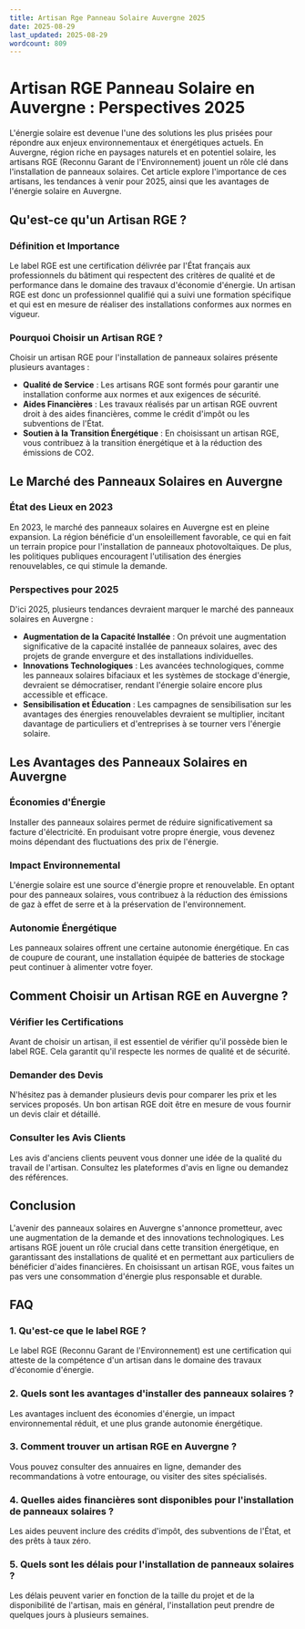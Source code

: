 ```yaml
---
title: Artisan Rge Panneau Solaire Auvergne 2025
date: 2025-08-29
last_updated: 2025-08-29
wordcount: 809
---
```


# Artisan RGE Panneau Solaire en Auvergne : Perspectives 2025

L'énergie solaire est devenue l'une des solutions les plus prisées pour répondre aux enjeux environnementaux et énergétiques actuels. En Auvergne, région riche en paysages naturels et en potentiel solaire, les artisans RGE (Reconnu Garant de l'Environnement) jouent un rôle clé dans l'installation de panneaux solaires. Cet article explore l'importance de ces artisans, les tendances à venir pour 2025, ainsi que les avantages de l'énergie solaire en Auvergne.

## Qu'est-ce qu'un Artisan RGE ?

### Définition et Importance

Le label RGE est une certification délivrée par l'État français aux professionnels du bâtiment qui respectent des critères de qualité et de performance dans le domaine des travaux d'économie d'énergie. Un artisan RGE est donc un professionnel qualifié qui a suivi une formation spécifique et qui est en mesure de réaliser des installations conformes aux normes en vigueur.

### Pourquoi Choisir un Artisan RGE ?

Choisir un artisan RGE pour l'installation de panneaux solaires présente plusieurs avantages :

- **Qualité de Service** : Les artisans RGE sont formés pour garantir une installation conforme aux normes et aux exigences de sécurité.
- **Aides Financières** : Les travaux réalisés par un artisan RGE ouvrent droit à des aides financières, comme le crédit d'impôt ou les subventions de l'État.
- **Soutien à la Transition Énergétique** : En choisissant un artisan RGE, vous contribuez à la transition énergétique et à la réduction des émissions de CO2.

## Le Marché des Panneaux Solaires en Auvergne

### État des Lieux en 2023

En 2023, le marché des panneaux solaires en Auvergne est en pleine expansion. La région bénéficie d'un ensoleillement favorable, ce qui en fait un terrain propice pour l'installation de panneaux photovoltaïques. De plus, les politiques publiques encouragent l'utilisation des énergies renouvelables, ce qui stimule la demande.

### Perspectives pour 2025

D'ici 2025, plusieurs tendances devraient marquer le marché des panneaux solaires en Auvergne :

- **Augmentation de la Capacité Installée** : On prévoit une augmentation significative de la capacité installée de panneaux solaires, avec des projets de grande envergure et des installations individuelles.
- **Innovations Technologiques** : Les avancées technologiques, comme les panneaux solaires bifaciaux et les systèmes de stockage d'énergie, devraient se démocratiser, rendant l'énergie solaire encore plus accessible et efficace.
- **Sensibilisation et Éducation** : Les campagnes de sensibilisation sur les avantages des énergies renouvelables devraient se multiplier, incitant davantage de particuliers et d'entreprises à se tourner vers l'énergie solaire.

## Les Avantages des Panneaux Solaires en Auvergne

### Économies d'Énergie

Installer des panneaux solaires permet de réduire significativement sa facture d'électricité. En produisant votre propre énergie, vous devenez moins dépendant des fluctuations des prix de l'énergie.

### Impact Environnemental

L'énergie solaire est une source d'énergie propre et renouvelable. En optant pour des panneaux solaires, vous contribuez à la réduction des émissions de gaz à effet de serre et à la préservation de l'environnement.

### Autonomie Énergétique

Les panneaux solaires offrent une certaine autonomie énergétique. En cas de coupure de courant, une installation équipée de batteries de stockage peut continuer à alimenter votre foyer.

## Comment Choisir un Artisan RGE en Auvergne ?

### Vérifier les Certifications

Avant de choisir un artisan, il est essentiel de vérifier qu'il possède bien le label RGE. Cela garantit qu'il respecte les normes de qualité et de sécurité.

### Demander des Devis

N'hésitez pas à demander plusieurs devis pour comparer les prix et les services proposés. Un bon artisan RGE doit être en mesure de vous fournir un devis clair et détaillé.

### Consulter les Avis Clients

Les avis d'anciens clients peuvent vous donner une idée de la qualité du travail de l'artisan. Consultez les plateformes d'avis en ligne ou demandez des références.

## Conclusion

L'avenir des panneaux solaires en Auvergne s'annonce prometteur, avec une augmentation de la demande et des innovations technologiques. Les artisans RGE jouent un rôle crucial dans cette transition énergétique, en garantissant des installations de qualité et en permettant aux particuliers de bénéficier d'aides financières. En choisissant un artisan RGE, vous faites un pas vers une consommation d'énergie plus responsable et durable.

## FAQ

### 1. Qu'est-ce que le label RGE ?

Le label RGE (Reconnu Garant de l'Environnement) est une certification qui atteste de la compétence d'un artisan dans le domaine des travaux d'économie d'énergie.

### 2. Quels sont les avantages d'installer des panneaux solaires ?

Les avantages incluent des économies d'énergie, un impact environnemental réduit, et une plus grande autonomie énergétique.

### 3. Comment trouver un artisan RGE en Auvergne ?

Vous pouvez consulter des annuaires en ligne, demander des recommandations à votre entourage, ou visiter des sites spécialisés.

### 4. Quelles aides financières sont disponibles pour l'installation de panneaux solaires ?

Les aides peuvent inclure des crédits d'impôt, des subventions de l'État, et des prêts à taux zéro.

### 5. Quels sont les délais pour l'installation de panneaux solaires ?

Les délais peuvent varier en fonction de la taille du projet et de la disponibilité de l'artisan, mais en général, l'installation peut prendre de quelques jours à plusieurs semaines.